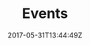 ---
date: 2017-05-31T13:44:49Z
description: "Events are always a nice excuse to take your camera out."
identifier: "events"
title: "Events"
weight: "8"
teaser_image: "spwc-dublin-waldos.md"
---
